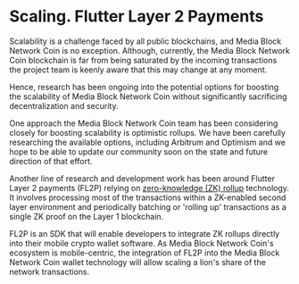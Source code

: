 # Scaling. Flutter Layer 2 Payments

Scalability is a challenge faced by all public blockchains, and Media Block Network Coin is no exception. Although, currently, the Media Block Network Coin blockchain is far from being saturated by the incoming transactions the project team is keenly aware that this may change at any moment.&#x20;

Hence, research has been ongoing into the potential options for boosting the scalability of Media Block Network Coin without significantly sacrificing decentralization and security.&#x20;

One approach the Media Block Network Coin team has been considering closely for boosting scalability is optimistic rollups. We have been carefully researching the available options, including Arbitrum and Optimism and we hope to be able to update our community soon on the state and future direction of that effort.&#x20;

Another line of research and development work has been around Flutter Layer 2 payments (FL2P) relying on [zero-knowledge (ZK) rollup](https://docs.ethhub.io/ethereum-roadmap/layer-2-scaling/zk-rollups/) technology. It involves processing most of the transactions within a ZK-enabled second layer environment and periodically batching or 'rolling up' transactions as a single ZK proof on the Layer 1 blockchain.

FL2P is an SDK that will enable developers to integrate ZK rollups directly into their mobile crypto wallet software. As Media Block Network Coin's ecosystem is mobile-centric, the integration of FL2P into the Media Block Network Coin wallet technology will allow scaling a lion's share of the network transactions. &#x20;

